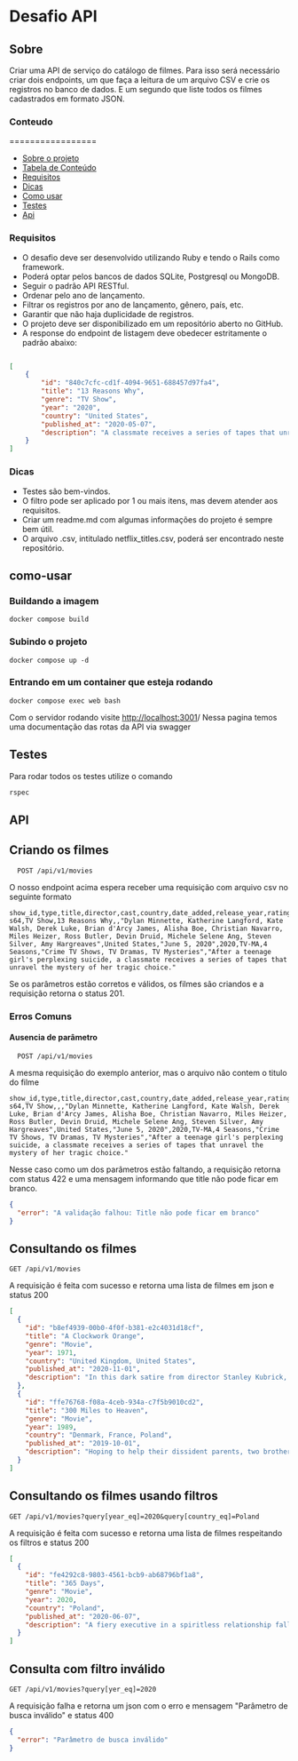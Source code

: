 # Desafio API

## Sobre
Criar uma API de serviço do catálogo de filmes. Para isso será necessário criar dois endpoints, um que faça a leitura de um arquivo CSV e crie os registros no banco de dados. E um segundo que liste todos os filmes cadastrados em formato JSON.

### Conteudo
=================
 
   * [Sobre o projeto](#sobre)
   * [Tabela de Conteúdo](#conteudo)
   * [Requisitos](#requisitos)
   * [Dicas](#dicas)
   * [Como usar](#como-usar)
   * [Testes](#testes)
   * [Api](#api)
 


### Requisitos

* O desafio deve ser desenvolvido utilizando Ruby e tendo o Rails como framework.
* Poderá optar pelos bancos de dados SQLite, Postgresql ou MongoDB.
* Seguir o padrão API RESTful.
* Ordenar pelo ano de lançamento.
* Filtrar os registros por ano de lançamento, gênero, país, etc.
* Garantir que não haja duplicidade de registros.
* O projeto deve ser disponibilizado em um repositório aberto no GitHub.
* A response do endpoint de listagem deve obedecer estritamente o padrão abaixo:

```JSON

[
    {
        "id": "840c7cfc-cd1f-4094-9651-688457d97fa4",
        "title": "13 Reasons Why",
        "genre": "TV Show",
        "year": "2020",
        "country": "United States",
        "published_at": "2020-05-07",
        "description": "A classmate receives a series of tapes that unravel the mystery of her tragic choice."
    }
]
```

### Dicas
* Testes são bem-vindos.
* O filtro pode ser aplicado por 1 ou mais itens, mas devem atender aos requisitos.
* Criar um readme.md com algumas informações do projeto é sempre bem útil.
* O arquivo .csv, intitulado netflix_titles.csv, poderá ser encontrado neste repositório.



## como-usar

### Buildando a imagem
```docker compose build```

### Subindo o projeto
```docker compose up -d```

### Entrando em um container que esteja rodando
```docker compose exec web bash```

Com o servidor rodando visite [http://localhost:3001](http://localhost:3001/api-docs/index.html)/
Nessa pagina temos uma documentação das rotas da API via swagger

## Testes
Para rodar todos os testes utilize o comando 
~~~ruby
rspec
~~~


## API

## Criando os filmes

```http
  POST /api/v1/movies
```
O nosso endpoint acima espera receber uma requisição com arquivo csv no seguinte formato
```csv
show_id,type,title,director,cast,country,date_added,release_year,rating,duration,listed_in,description
s64,TV Show,13 Reasons Why,,"Dylan Minnette, Katherine Langford, Kate Walsh, Derek Luke, Brian d'Arcy James, Alisha Boe, Christian Navarro, Miles Heizer, Ross Butler, Devin Druid, Michele Selene Ang, Steven Silver, Amy Hargreaves",United States,"June 5, 2020",2020,TV-MA,4 Seasons,"Crime TV Shows, TV Dramas, TV Mysteries","After a teenage girl's perplexing suicide, a classmate receives a series of tapes that unravel the mystery of her tragic choice."
```
Se os parâmetros estão corretos e válidos, os filmes são criandos
e a requisição retorna o status 201.
 
### Erros Comuns
 
#### Ausencia de parâmetro
 
```http
  POST /api/v1/movies
```
A mesma requisição do exemplo anterior, mas o arquivo não contem o titulo do filme
```csv
show_id,type,title,director,cast,country,date_added,release_year,rating,duration,listed_in,description
s64,TV Show,,,"Dylan Minnette, Katherine Langford, Kate Walsh, Derek Luke, Brian d'Arcy James, Alisha Boe, Christian Navarro, Miles Heizer, Ross Butler, Devin Druid, Michele Selene Ang, Steven Silver, Amy Hargreaves",United States,"June 5, 2020",2020,TV-MA,4 Seasons,"Crime TV Shows, TV Dramas, TV Mysteries","After a teenage girl's perplexing suicide, a classmate receives a series of tapes that unravel the mystery of her tragic choice."
```
Nesse caso como um dos parâmetros estão faltando,
a requisição retorna com status 422 e uma mensagem informando
que title não pode ficar em branco.
 
```json
{
  "error": "A validação falhou: Title não pode ficar em branco"
}
```
 
## Consultando os filmes
```http
GET /api/v1/movies
```

A requisição é feita com sucesso e retorna uma lista de filmes em json e status 200
```json
[
  {
    "id": "b8ef4939-00b0-4f0f-b381-e2c4031d18cf",
    "title": "A Clockwork Orange",
    "genre": "Movie",
    "year": 1971,
    "country": "United Kingdom, United States",
    "published_at": "2020-11-01",
    "description": "In this dark satire from director Stanley Kubrick, a young, vicious sociopath in a dystopian England undergoes an experimental rehabilitation therapy."
  },
  {
    "id": "ffe76768-f08a-4ceb-934a-c7f5b9010cd2",
    "title": "300 Miles to Heaven",
    "genre": "Movie",
    "year": 1989,
    "country": "Denmark, France, Poland",
    "published_at": "2019-10-01",
    "description": "Hoping to help their dissident parents, two brothers sneak out of Poland and land as refugees in Denmark, where they are prevented from returning home."
  }
]
```

## Consultando os filmes usando filtros
```http
GET /api/v1/movies?query[year_eq]=2020&query[country_eq]=Poland
```
A requisição é feita com sucesso e retorna uma lista de filmes respeitando os filtros e status 200

```json
[
  {
    "id": "fe4292c8-9803-4561-bcb9-ab68796bf1a8",
    "title": "365 Days",
    "genre": "Movie",
    "year": 2020,
    "country": "Poland",
    "published_at": "2020-06-07",
    "description": "A fiery executive in a spiritless relationship falls victim to a dominant mafia boss, who imprisons her and gives her one year to fall in love with him."
  }
]
```

## Consulta com filtro inválido
```http
GET /api/v1/movies?query[yer_eq]=2020
```

A requisição falha e retorna um json com o erro e mensagem "Parâmetro de busca inválido" e status 400

```json
{
  "error": "Parâmetro de busca inválido"
}
```